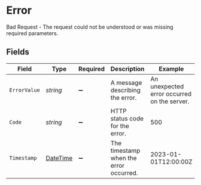 # Error

Bad Request - The request could not be understood or was missing required parameters.


## Fields

| Field                                                                                 | Type                                                                                  | Required                                                                              | Description                                                                           | Example                                                                               |
| ------------------------------------------------------------------------------------- | ------------------------------------------------------------------------------------- | ------------------------------------------------------------------------------------- | ------------------------------------------------------------------------------------- | ------------------------------------------------------------------------------------- |
| `ErrorValue`                                                                          | *string*                                                                              | :heavy_minus_sign:                                                                    | A message describing the error.                                                       | An unexpected error occurred on the server.                                           |
| `Code`                                                                                | *string*                                                                              | :heavy_minus_sign:                                                                    | HTTP status code for the error.                                                       | 500                                                                                   |
| `Timestamp`                                                                           | [DateTime](https://learn.microsoft.com/en-us/dotnet/api/system.datetime?view=net-5.0) | :heavy_minus_sign:                                                                    | The timestamp when the error occurred.                                                | 2023-01-01T12:00:00Z                                                                  |